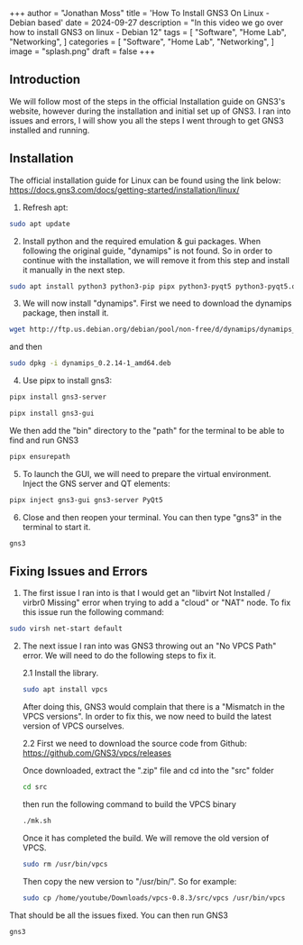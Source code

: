 +++
author = "Jonathan Moss"
title = 'How To Install GNS3 On Linux - Debian based'
date = 2024-09-27
description = "In this video we go over how to install GNS3 on linux - Debian 12"
tags = [
    "Software",
    "Home Lab",
    "Networking",
]
categories = [
    "Software",
    "Home Lab",
    "Networking",
]
image = "splash.png"
draft = false
+++

## Introduction

We will follow most of the steps in the official Installation guide on GNS3's website, however 
during the installation and initial set up of GNS3. I ran into issues and errors, I will show you all the steps I went through to get GNS3 installed and running. 

## Installation

The official installation guide for Linux can be found using the link below:
https://docs.gns3.com/docs/getting-started/installation/linux/

1. Refresh apt:
```bash
sudo apt update
```

2. Install python and the required emulation & gui packages. When following the original guide, "dynamips" is not found. So in order to continue with the installation, we will remove
it from this step and install it manually in the next step. 
```bash
sudo apt install python3 python3-pip pipx python3-pyqt5 python3-pyqt5.qtwebsockets python3-pyqt5.qtsvg qemu-kvm qemu-utils libvirt-clients libvirt-daemon-system virtinst  software-properties-common ca-certificates curl gnupg2 
```

3. We will now install "dynamips". First we need to download the dynamips package, then install it.

```bash
wget http://ftp.us.debian.org/debian/pool/non-free/d/dynamips/dynamips_0.2.14-1_amd64.deb
```
and then
```bash
sudo dpkg -i dynamips_0.2.14-1_amd64.deb
```

4. Use pipx to install gns3:

```bash
pipx install gns3-server
```
```bash
pipx install gns3-gui
```

We then add the "bin" directory to the "path" for the terminal to be able to find and run GNS3
```bash
pipx ensurepath
```

5. To launch the GUI, we will need to prepare the virtual environment. Inject the GNS server and QT elements:
```bash
pipx inject gns3-gui gns3-server PyQt5
```

6. Close and then reopen your terminal. You can then type "gns3" in the terminal to start it.
```bash
gns3
```

## Fixing Issues and Errors

1. The first issue I ran into is that I would get an "libvirt Not Installed / virbr0 Missing" error when trying to add a "cloud" or "NAT" node. To fix this issue run the following command:

```bash
sudo virsh net-start default
```

2. The next issue I ran into was GNS3 throwing out an "No VPCS Path" error. We will need to do the following steps to fix it.

    2.1  Install the library.
    ```bash
    sudo apt install vpcs
    ```
    After doing this, GNS3 would complain that there is a "Mismatch in the VPCS versions".
    In order to fix this, we now need to build the latest version of VPCS ourselves.

    2.2 First we need to download the source code from Github:
    https://github.com/GNS3/vpcs/releases

    Once downloaded, extract the ".zip" file and cd into the "src" folder
    ```bash
    cd src
    ```

    then run the following command to build the VPCS binary
    ```bash
    ./mk.sh
    ```

    Once it has completed the build. We will remove the old version of VPCS.
    ```bash
    sudo rm /usr/bin/vpcs
    ```

    Then copy the new version to "/usr/bin/". So for example:
    ```bash
    sudo cp /home/youtube/Downloads/vpcs-0.8.3/src/vpcs /usr/bin/vpcs
    ```

That should be all the issues fixed. You can then run GNS3
```bash
gns3
```